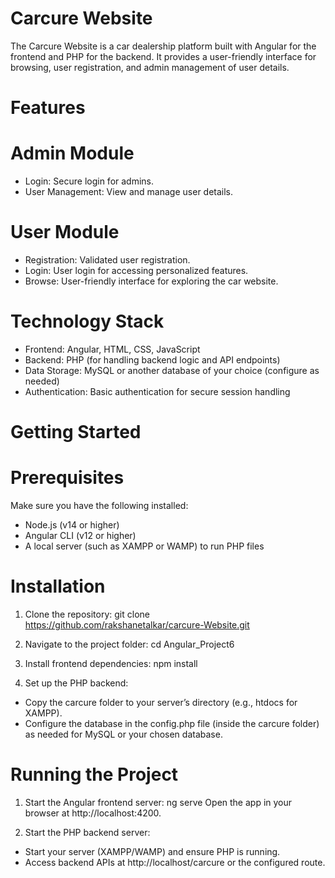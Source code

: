 

# Carcure Website
The Carcure Website is a car dealership platform built with Angular for the frontend and PHP for the backend. It provides a user-friendly interface for browsing, user registration, and admin management of user details.

# Features

# Admin Module
  - Login: Secure login for admins.
  - User Management: View and manage user details.

# User Module
  - Registration: Validated user registration.
  - Login: User login for accessing personalized features.
  - Browse: User-friendly interface for exploring the car website.
    
# Technology Stack
  - Frontend: Angular, HTML, CSS, JavaScript
  - Backend: PHP (for handling backend logic and API endpoints)
  - Data Storage: MySQL or another database of your choice (configure as needed)
  - Authentication: Basic authentication for secure session handling

# Getting Started

# Prerequisites
  Make sure you have the following installed:
  - Node.js (v14 or higher)
  - Angular CLI (v12 or higher)
  - A local server (such as XAMPP or WAMP) to run PHP files

# Installation

1. Clone the repository:
   git clone https://github.com/rakshanetalkar/carcure-Website.git

2. Navigate to the project folder:
   cd Angular_Project6

3. Install frontend dependencies:
  npm install

4. Set up the PHP backend:
  - Copy the carcure folder to your server’s directory (e.g., htdocs for XAMPP).
  - Configure the database in the config.php file (inside the carcure folder) as needed for         MySQL or your chosen database.

# Running the Project

1. Start the Angular frontend server:
  ng serve
Open the app in your browser at http://localhost:4200.

2. Start the PHP backend server:
  - Start your server (XAMPP/WAMP) and ensure PHP is running.
  - Access backend APIs at http://localhost/carcure or the configured route.
